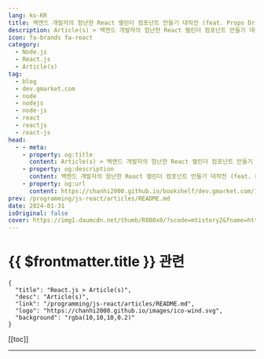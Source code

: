 ```yaml
---
lang: ko-KR
title: 백엔드 개발자의 험난한 React 캘린더 컴포넌트 만들기 대작전 (feat. Props Drilling)
description: Article(s) > 백엔드 개발자의 험난한 React 캘린더 컴포넌트 만들기 대작전 (feat. Props Drilling)
icon: fa-brands fa-react
category: 
  - Node.js
  - React.js
  - Article(s)
tag: 
  - blog
  - dev.gmarket.com
  - node
  - nodejs
  - node-js
  - react
  - reactjs
  - react-js
head:
  - - meta:
    - property: og:title
      content: Article(s) > 백엔드 개발자의 험난한 React 캘린더 컴포넌트 만들기 대작전 (feat. Props Drilling)
    - property: og:description
      content: 백엔드 개발자의 험난한 React 캘린더 컴포넌트 만들기 대작전 (feat. Props Drilling)
    - property: og:url
      content: https://chanhi2000.github.io/bookshelf/dev.gmarket.com/101.html
prev: /programming/js-react/articles/README.md
date: 2024-01-31
isOriginal: false
cover: https://img1.daumcdn.net/thumb/R800x0/?scode=mtistory2&fname=https%3A%2F%2Fblog.kakaocdn.net%2Fdn%2F8xC22%2FbtsEf0mKDbe%2F5qaKtL0nRYqr7hVGBnIwq1%2Fimg.gif
---
```


# {{ $frontmatter.title }} 관련

```component VPCard
{
  "title": "React.js > Article(s)",
  "desc": "Article(s)",
  "link": "/programming/js-react/articles/README.md",
  "logo": "https://chanhi2000.github.io/images/ico-wind.svg",
  "background": "rgba(10,10,10,0.2)"
}
```

[[toc]]

---

<SiteInfo
  name="백엔드 개발자의 험난한 React 캘린더 컴포넌트 만들기 대작전 (feat. Props Drilling)"
  desc="안녕하세요. Seller & SD Engineering 팀의 개발자 김민우입니다. 저는 주로 백엔드 개발을 담당하고 있지만, 최근에 프론트엔드 개발, 특히 React로 캘린더 컴포넌트 만들기에 도전했습니다. 이 글에서는 백엔드 개발자의 시각에서 본 프론트엔드 개발의 독특한 점들과 더불어 Props Drilling 문제를 해결한 경험을 공유하고자 합니다. 프론트엔드 개발에 대한 저의 경험은 전문적인 관점이 아닐 수 있지만, 이 분야에 대한 새로운 시각을 제공하려 합니다. 배경 : 저희 팀은 새로 오픈 할 ESM 개편안 중 '통계' 작업을 맡았습니다. 본래는 통계 페이지들의 특성상 상단에는 단순 조건 필터링, 하단에는 해당 조건에 따른 결과(그래프, 테이블 등)로 단순하게 구성하기 때문에 프론트에 대한 리소..."
  url="https://dev.gmarket.com/101"
  logo="https://tistory2.daumcdn.net/tistory/4067742/3d398eb9d6e54c5f85163614e296d515"
  preview="https://img1.daumcdn.net/thumb/R800x0/?scode=mtistory2&fname=https%3A%2F%2Fblog.kakaocdn.net%2Fdn%2F8xC22%2FbtsEf0mKDbe%2F5qaKtL0nRYqr7hVGBnIwq1%2Fimg.gif"/>

<!-- TODO: 작성 -->
